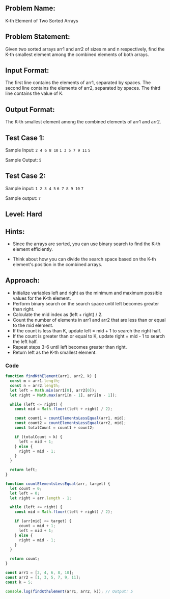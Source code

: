 ## Problem Name:

K-th Element of Two Sorted Arrays

## Problem Statement:

Given two sorted arrays arr1 and arr2 of sizes m
and n respectively, find the K-th smallest element
among the combined elements of both arrays.

## Input Format:

The first line contains the elements of arr1, separated by spaces.
The second line contains the elements of arr2, separated by spaces.
The third line contains the value of K.

## Output Format:

The K-th smallest element among the combined elements of arr1 and arr2.

## Test Case 1:

Sample Input:
`2 4 6 8 10`
`1 3 5 7 9 11`
`5`

Sample Output:
`5`

## Test Case 2:

Sample input:
`1 2 3 4 5`
`6 7 8 9 10`
`7`

Sample output:
`7`

## Level: Hard

## Hints:

- Since the arrays are sorted, you can use binary
  search to find the K-th element efficiently.

- Think about how you can divide the search
  space based on the K-th element's position
  in the combined arrays.

## Approach:

- Initialize variables left and right as the minimum and maximum possible values for the K-th element.
- Perform binary search on the search space until left becomes greater than right.
- Calculate the mid index as (left + right) / 2.
- Count the number of elements in arr1 and arr2 that are less than or equal to the mid element.
- If the count is less than K, update left = mid + 1 to search the right half.
- If the count is greater than or equal to K, update right = mid - 1 to search the left half.
- Repeat steps 3-6 until left becomes greater than right.
- Return left as the K-th smallest element.

### Code

```javascript
function findKthElement(arr1, arr2, k) {
  const m = arr1.length;
  const n = arr2.length;
  let left = Math.min(arr1[0], arr2[0]);
  let right = Math.max(arr1[m - 1], arr2[n - 1]);

  while (left <= right) {
    const mid = Math.floor((left + right) / 2);

    const count1 = countElementsLessEqual(arr1, mid);
    const count2 = countElementsLessEqual(arr2, mid);
    const totalCount = count1 + count2;

    if (totalCount < k) {
      left = mid + 1;
    } else {
      right = mid - 1;
    }
  }

  return left;
}

function countElementsLessEqual(arr, target) {
  let count = 0;
  let left = 0;
  let right = arr.length - 1;

  while (left <= right) {
    const mid = Math.floor((left + right) / 2);

    if (arr[mid] <= target) {
      count = mid + 1;
      left = mid + 1;
    } else {
      right = mid - 1;
    }
  }

  return count;
}

const arr1 = [2, 4, 6, 8, 10];
const arr2 = [1, 3, 5, 7, 9, 11];
const k = 5;

console.log(findKthElement(arr1, arr2, k)); // Output: 5
```

